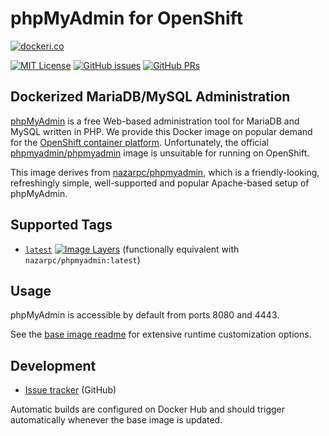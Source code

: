 phpMyAdmin for OpenShift
========================

[![dockeri.co](http://dockeri.co/image/vshn/phpmyadmin)](https://hub.docker.com/r/vshn/phpmyadmin/)

[![MIT License](https://img.shields.io/github/license/vshn/docker-phpmyadmin.svg)](https://github.com/vshn/docker-phpmyadmin/blob/master/LICENSE
) [![GitHub issues](https://img.shields.io/github/issues-raw/vshn/docker-phpmyadmin.svg)](https://github.com/vshn/docker-phpmyadmin/issues
) [![GitHub PRs](https://img.shields.io/github/issues-pr-raw/vshn/docker-phpmyadmin.svg)](https://github.com/vshn/docker-phpmyadmin/pulls)

Dockerized MariaDB/MySQL Administration
---------------------------------------

[phpMyAdmin](https://www.phpmyadmin.net/) is a free Web-based administration tool
for MariaDB and MySQL written in PHP. We provide this Docker image on popular demand
for the [OpenShift container platform](https://www.openshift.com/). Unfortunately,
the official [phpmyadmin/phpmyadmin](https://hub.docker.com/r/phpmyadmin/phpmyadmin/)
image is unsuitable for running on OpenShift.

This image derives from [nazarpc/phpmyadmin](https://hub.docker.com/r/nazarpc/phpmyadmin/),
which is a friendly-looking, refreshingly simple, well-supported and popular
Apache-based setup of phpMyAdmin. 

Supported Tags
--------------

- [`latest`](https://github.com/vshn/docker-phpmyadmin/blob/master/Dockerfile) [![Image Layers](
  https://img.shields.io/imagelayers/layers/vshn/phpmyadmin/latest.svg)](https://imagelayers.io/?images=vshn/phpmyadmin:latest
  ) (functionally equivalent with `nazarpc/phpmyadmin:latest`)

Usage
-----

phpMyAdmin is accessible by default from ports 8080 and 4443.

See the [base image readme](https://github.com/nazar-pc/docker-phpmyadmin/blob/master/readme.md)
for extensive runtime customization options.

Development
-----------

- [Issue tracker](https://github.com/vshn/docker-phpmyadmin/issues) (GitHub)

Automatic builds are configured on Docker Hub and should trigger automatically
whenever the base image is updated.
